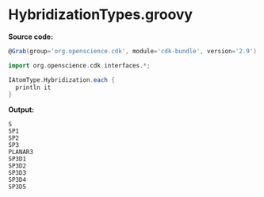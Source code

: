 # HybridizationTypes.groovy
**Source code:**
```groovy
@Grab(group='org.openscience.cdk', module='cdk-bundle', version='2.9')

import org.openscience.cdk.interfaces.*;

IAtomType.Hybridization.each {
  println it
}
```
**Output:**
```plain
S
SP1
SP2
SP3
PLANAR3
SP3D1
SP3D2
SP3D3
SP3D4
SP3D5
```
